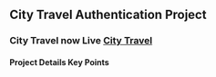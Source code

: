 ## City Travel Authentication Project

### City Travel now Live [City Travel](https://travel-ride.firebaseapp.com/)

#### Project Details Key Points
